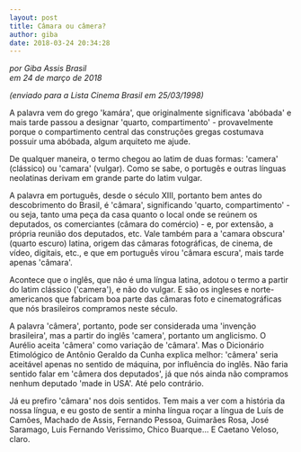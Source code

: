 ```yaml
---
layout: post
title: Câmara ou câmera?
author: giba
date: 2018-03-24 20:34:28
---
```

*por Giba Assis Brasil*\
*em 24 de março de 2018*

*(enviado para a Lista Cinema Brasil em 25/03/1998)*

A palavra vem do grego 'kamára', que originalmente significava 'abóbada' e mais tarde passou a designar 'quarto, compartimento' - provavelmente porque o compartimento central das construções gregas costumava possuir uma abóbada, algum arquiteto me ajude.

De qualquer maneira, o termo chegou ao latim de duas formas: 'camera' (clássico) ou 'camara' (vulgar). Como se sabe, o portugês e outras línguas neolatinas derivam em grande parte do latim vulgar.

A palavra em português, desde o século XIII, portanto bem antes do descobrimento do Brasil, é 'câmara', significando 'quarto, compartimento' - ou seja, tanto uma peça da casa quanto o local onde se reúnem os deputados, os comerciantes (câmara do comércio) - e, por extensão, a própria reunião dos deputados, etc. Vale também para a 'camara obscura' (quarto escuro) latina, origem das câmaras fotográficas, de cinema, de vídeo, digitais, etc., e que em português virou 'câmara escura', mais tarde apenas 'câmara'.

Acontece que o inglês, que não é uma língua latina, adotou o termo a partir do latim clássico ('camera'), e não do vulgar. E são os ingleses e norte-americanos que fabricam boa parte das câmaras foto e cinematográficas que nós brasileiros compramos neste século.

A palavra 'câmera', portanto, pode ser considerada uma 'invenção brasileira', mas a partir do inglês 'camera', portanto um anglicismo. O Aurélio aceita 'câmera' como variação de 'câmara'. Mas o Dicionário Etimológico de Antônio Geraldo da Cunha explica melhor: 'câmera' seria aceitável apenas no sentido de máquina, por influência do inglês. Não faria sentido falar em 'câmera dos deputados', já que nós ainda não compramos nenhum deputado 'made in USA'. Até pelo contrário.

Já eu prefiro 'câmara' nos dois sentidos. Tem mais a ver com a história da nossa língua, e eu gosto de sentir a minha língua roçar a língua de Luís de Camões, Machado de Assis, Fernando Pessoa, Guimarães Rosa, José Saramago, Luis Fernando Verissimo, Chico Buarque... E Caetano Veloso, claro.